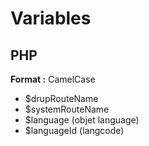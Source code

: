 # Variables

## PHP

**Format :** CamelCase

* $drupRouteName
* $systemRouteName
* $language (objet language)
* $languageId (langcode)
